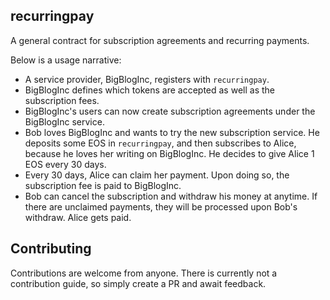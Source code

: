 ## recurringpay

A general contract for subscription agreements and recurring payments.

Below is a usage narrative:
 - A service provider, BigBlogInc, registers with `recurringpay`.
 - BigBlogInc defines which tokens are accepted as well as the subscription fees.
 - BigBlogInc's users can now create subscription agreements under the BigBlogInc service.
 - Bob loves BigBlogInc and wants to try the new subscription service.  He deposits some EOS in `recurringpay`, and then subscribes to Alice, because he loves her writing on BigBlogInc.  He decides to give Alice 1 EOS every 30 days.
 - Every 30 days, Alice can claim her payment.  Upon doing so, the subscription fee is paid to BigBlogInc.
 - Bob can cancel the subscription and withdraw his money at anytime.  If there are unclaimed payments, they will be processed upon Bob's withdraw.  Alice gets paid.  

## Contributing

Contributions are welcome from anyone.  There is currently not a contribution guide, so simply create a PR and await feedback.
